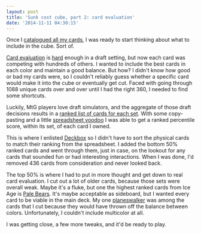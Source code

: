 ```yaml
---
layout: post
title: 'Sunk cost cube, part 2: card evaluation'
date: '2014-11-11 04:30:15'
---
```


Once I [catalogued all my cards](http://cahrehn.com/blog/sunk-cost-magic-cube/), I was ready to start thinking about what to include in the cube. Sort of.

[Card evaluation](http://archive.wizards.com/Magic/magazine/article.aspx?x=mtg/daily/li/253) is [hard](http://magic.wizards.com/en/articles/archive/li/quadrant-theory-2014-08-20) enough in a draft setting, but now each card was competing with hundreds of others.  I wanted to include the best cards in each color and maintain a good balance. But how? I didn't know how good or bad my cards were, so I couldn't reliably guess whether a specific card would make it into the cube or eventually get cut. Faced with going through 1088 unique cards over and over until I had the right 360, I needed to find some shortcuts.

Luckily, MtG players love draft simulators, and the aggregate of those draft decisions results in a [ranked list of cards for each set](http://draft.bestiaire.org/ranking.php). With some copy-pasting and a little [spreadsheet voodoo](http://office.microsoft.com/en-us/excel-help/vlookup-function-HP010343011.aspx) I was able to get a ranked percentile score, within its set, of each card I owned.

This is where I enlisted [Deckbox](https://deckbox.org/) so I didn't have to sort the physical cards to match their ranking from the spreadsheet. I added the bottom 50% ranked cards and went through them, just in case, on the lookout for any cards that sounded fun or had interesting interactions. When I was done, I'd removed 436 cards from consideration and never looked back.

The top 50% is where I had to put in more thought and get down to real card evaluation. I cut out a lot of older cards, because those sets were overall weak. Maybe it's a fluke, but one the highest ranked cards from Ice Age is [Pale Bears](http://gatherer.wizards.com/Pages/Card/Details.aspx?multiverseid=2580). It's maybe acceptable as sideboard, but I wanted every card to be viable in the main deck. My one [planeswalker](http://gatherer.wizards.com/Pages/Card/Details.aspx?multiverseid=238330) was among the cards that I cut because they would have thrown off the balance between colors. Unfortunately, I couldn't include multicolor at all.

I was getting close, a few more tweaks, and it'd be ready to play.